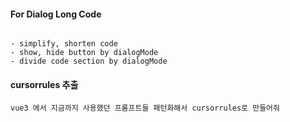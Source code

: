 #### For Dialog Long Code
```plaintext

- simplify, shorten code
- show, hide button by dialogMode
- divide code section by dialogMode

```

#### cursorrules 추출
```plaintext
vue3 에서 지금까지 사용했던 프롬프트들 패턴화해서 cursorrules로 만들어줘 

```
